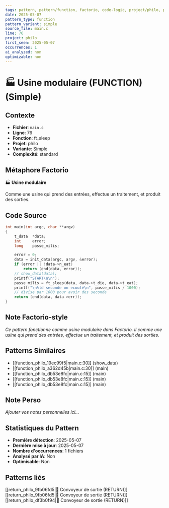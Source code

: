 ```yaml
---
tags: pattern, pattern/function, factorio, code-logic, project/philo, pattern/variant/simple
date: 2025-05-07
pattern_type: function
pattern_variant: simple
source_file: main.c
line: 76
project: philo
first_seen: 2025-05-07
occurrences: 1
ai_analyzed: non
optimizable: non
---
```


# 🏭 Usine modulaire (FUNCTION) (Simple)

## Contexte
- **Fichier**: `main.c`
- **Ligne**: 76
- **Fonction**: ft_sleep
- **Projet**: philo
- **Variante**: Simple
- **Complexité**: standard

## Métaphore Factorio
🏭 **Usine modulaire**

Comme une usine qui prend des entrées, effectue un traitement, et produit des sorties.

## Code Source
```c
int	main(int argc, char **argv)
{
	t_data	*data;
	int		error;
	long	passe_milis;

	error = 0;
	data = init_data(argc, argv, &error);
	if (error || !data->n_eat)
		return (end(data, error));
	// show_data(data);
	printf("START\n\n");
	passe_milis = ft_sleep(data, data->t_die, data->t_eat);
	printf("\n%ld seconde on ecoulé\n", passe_milis / 1000);
	// divise par 1000 pour avoir des seconde
	return (end(data, data->err));
}
```

## Note Factorio-style
*Ce pattern fonctionne comme usine modulaire dans Factorio. Il comme une usine qui prend des entrées, effectue un traitement, et produit des sorties.*

## Patterns Similaires
- [[function_philo_19ec99f5|main.c:30]] (show_data)
- [[function_philo_a362d45b|main.c:30]] (main)
- [[function_philo_db53e8fc|main.c:15]] (main)
- [[function_philo_db53e8fc|main.c:15]] (main)
- [[function_philo_db53e8fc|main.c:15]] (main)

## Note Perso
*Ajouter vos notes personnelles ici...*

## Statistiques du Pattern
- **Première détection**: 2025-05-07
- **Dernière mise à jour**: 2025-05-07
- **Nombre d'occurrences**: 1 fichiers
- **Analysé par IA**: Non
- **Optimisable**: Non

## Patterns liés
[[return_philo_9fb06fd5|🚚 Convoyeur de sortie (RETURN)]]
[[return_philo_9fb06fd5|🚚 Convoyeur de sortie (RETURN)]]
[[return_philo_df3b0f94|🚚 Convoyeur de sortie (RETURN)]]
